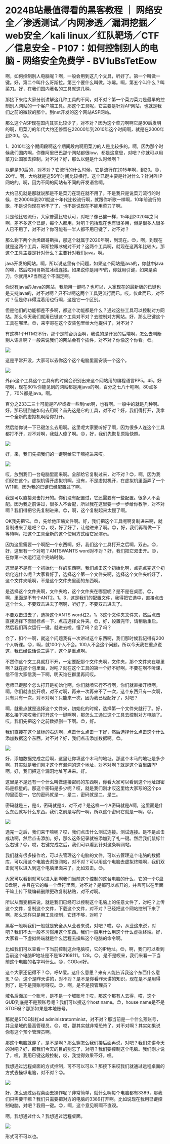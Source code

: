 # 2024B站最值得看的黑客教程 ｜ 网络安全／渗透测试／内网渗透／漏洞挖掘／web安全／kali linux／红队靶场／CTF／信息安全 - P107：如何控制别人的电脑 - 网络安全免费学 - BV1uBsTetEow

啊，如何控制别人电脑呢？啊，一般会用到这几个文具，听好了。第一个叫做一键。好，第二个叫什么哥斯拉。第三个要什么叫做。冰烯。啊，第五个叫什么？叫菜刀。好，在我们国内著名的工具就这几种。

那接下来给大家分别讲解这几种工具的不同，对不对？第一个菜刀菜刀是最早的控制别人网站的一个客户端工具。那这个工具呢，它主要是针对AP网站，也就是我们之前的微软的那个。到net开发的这个网站ASP网站。

那么这个ASP现在国内其实比较少了，对不对？因为这个菜刀啊啊它是80后发明的啊，用菜刀的年代大约还停留在22000年到2010年这个时间啊，就是在2000年到200。😊。

1、2010年这个期间段啊这个期间段内啊用菜刀的人是比较多的。啊，因为那个时候我们国内啊，你像阿里巴巴那个网站都很low，都是这意思，对吧？你就可以用菜刀让国家去控制，对不对？好，那么以健是什么时候啊？

以健是90后的，对不对？它流行的什么时候，它是流行在2015年啊，到20。😊，20年。啊，大约就是这56年时间比较横行。这个已键主要是针对什么？针对PHP网站的。啊，因为不同的网站有不同的开发语言啊。

大约已见就是那就说那是不是菜刀在现在就不用了。不是我只是说菜刀流行的时候，在2000年到201就这十年代比较流行啊，就跟你听歌一样啊，10年前流行的歌，不是说你现在听不了了，也不是说现在不能用菜刀了啊。

只是他比较流行，大家普遍比较认可，对吧？像已健一样，15年到2020年之间啊，差不多这个已键，每个人都用，对吧？包括现在也有很多用，但是很多人很多人已不用了，对不对？你可能有一半人都不用已键了，对不对？

那么剩下两个兵烯跟哥斯拉，那这个就属于2020年啊，到现在。😊，啊，到现在就是这两个工具，哥斯拉跟冰蝎对不对？这两个工具啊，就现在这两年比较火。那这个工具主要是针对什么？主要针对我们java。啊。

java开发的网站。啊，所以说这里有个问题，如果这个网站是java的，你就中java的嘛，然后哎用哥斯拉冰线连接。如果说你是用PP的，你就用引键，如果是菜刀，你就用AP当然这个不固定啊。

你说有java的Java的网站，我能用一键吗？也可以，人家现在的最新版的已键也是支持java的，对不对啊？只不过啊这两个工具更流行而已。哎，仅此而已，对不对？但是你非得混着用也行啊，这是它一个区别。

但是他们的功能都差不多啊，都这个功能都是什么？通过这些工具可以控制对方网站。那么今天我们就用已键这个工具对不对？去控制对方网站。好，那么已键这个工具在哪里。😊，来李哥在这个安装包里给大他提供了，对不对？

有这样1个HTM2不行，那个是前台页面啊，我说的是开发的后端啊，怎么去判断别人语言啊？一般来说我们的网站会有个插件，对不对？你像这个你看。😊。



![](img/3a6562214c142f18e86d17ba9dcd1427_1.png)

这是平常开没，大家可以去你这个这个电脑里面安装一个这个。

![](img/3a6562214c142f18e86d17ba9dcd1427_3.png)

外po这个工具这个工具有的时候会识别出来这个网站用的编程语言PP5。45。好吧啊，现在80%你能见到的网站都是用java的啊，百分之七八十吧啊，80点多了，70%都是java。啊。

百分之233二三十可能是PVP或者一些到net啊，也有啊。一般中的就是几种啊。好，那已键到底如何去用啊？首先这是它的工具，对不对？好，我们得打开，我拿一个全新的虚拟机啊给你打开。

然后给你说一下已键怎么去用啊。这里呢大家要听好了啊，因为很多人连这个工具都打不开，对不对啊，我就人傻了啊。😊，好，我们先恢复原始快照。



![](img/3a6562214c142f18e86d17ba9dcd1427_5.png)

好，来，我们先把我们的一键啊给它干嘛拖进来哎。

![](img/3a6562214c142f18e86d17ba9dcd1427_7.png)

哎，放到我们一台电脑里面来啊。全部给它复制过来，对不对？😊，啊，因为我们现在这个。虚拟机得开虚拟机啊，没有，不是虚拟机开，在虚拟机里面弄了一个W11嘛，因为我的已键已经配置过了啊。

我是可以直接双击打开的。你们没有配置过，它还需要有一些配置。很多人不会配。因为我之前讲过，很多人不会配，所以我在这里要一步一步给你教学，对不对啊？我们得把它先复制进来。😊，啊，这个复制起来太慢了啊。

OK我先把它。😊，先给他压缩文件啊。好，我们把这个工具呢啊复制进来啊，就复制进来了是吧？😊，哎，好了好了，让他进来了啊。😊，好，我们再稍做一下等待啊，把这个工具全新的这个使用方式给它家演示。

因为这里需要一个啊配一个东西啊。好，我们这个工具打开之后啊，双击。😊，好，这里有一个对吧？ANTSWANTS word对不对？好，我们把它双击开。😊，在你第一次运行这个完站时候。

这里是不是有一个初始化一样的东西啊，我们点击这个初始化啊，点完点完这个初始化选什么呢？大家看好了，选择这个第一个文件夹啊，选择这个文件夹听好了，这个文件夹哦啊，不是这个文件夹里面的东西啊。

是选择这个文件夹啊，文件夹哈，这个文件夹在哪里呢？是不是在桌面。😊，啊，里面是不有个ANT2。1。3，这是我们的配置文件，我得把它选中，直接点击这个什么，不要双击进去了啊啊，听好了，不要双击进去了。

不要双击进去了，选择这个ANTS word杠2。1。3这个文件夹文件夹，然后点击直接选择下面鼠标点一下，点击选择文件夹。😊，好，设置完毕，请稍后重启。然后我们再次运行一键。就进去啦。懂了吗？会了吗？

会了，扣个一啊，就这个问题我有一次讲过这个东西啊，我们那时候我记得有200个人听课。😊，啊，就100个人不会。100人不会这个问题。所以今天我在重点说这，我已经说话说三遍了，这个是重点啊。

不然你这个文工具就打不开，一定要配那个文件夹啊，文件夹，那个文件夹在哪里啊？就在那个包里面，对吧？就在这个工具的第一个好不好啊，不要在啊不听课，信不信大家信我一下啊，明天谁在群里再问哎。

老师已键那个怎么打开是初始化啊，你们就喷它行不行啊，你们就直接开喷啊，啊，你们就直接开喷，对不对啊，再来一次再来不了一次，这个东西只有一次啊，只有只有一次，对不对啊？只能来一次，因为我已经配好了，对吧？

啊，就重点就是选择这个文件夹，初始化的时候，选择第一个文件夹就行了。好，那么接下来哎我们打开这个一键啊啊，那怎么工通过这个工具去控制对方电脑了。哎，我们先把这个之前数据删一下啊。😊，好。

我们直接在这个鼠标的右边啊，点击什么点击一下好，然后选择什么点击这个什么添加数据这个东西，对不对？好，我们点击添加数据啊。😊。



![](img/3a6562214c142f18e86d17ba9dcd1427_9.png)

好，添加数据完成之后啊，这里让你填这个木马的地址。那这个木马的地址是多少啊，其实就是我们刚才这个有漏洞的这个地址，对不对啊？就是这个百里店PP啊，好，我们把这个漏洞地址写进来。好。

这里是不是还有一个什么叫做连接密码的东西啊，你看大家可以看到这个地址跟密码是标星的。那这个密码是多少呢？哎，就是我们刚才哎这里给大家写的这个po的里面是一，它的密码就是一，是二，密码就是二，是三。

密码就是三，是4，密码就是4，对不对？是这样一个A密码就是A啊，这里面是什么东西就写什么东西。我们之前是写的一啊，所以这个密码它就是一啊。😊。



![](img/3a6562214c142f18e86d17ba9dcd1427_11.png)

选完一之后，我们来干嘛呢？哎，我们点击什么测试连接。测试连接。是不是点击成功啊，然后点击添加。好，那么这条记录就被添加到了礼一键。然后我们鼠标什么右键？😊，哎，右键完成之后，我们可以看到针对这条啊网站。

我们就有很多操作哈，可以去管理这个电脑的文件，可以去管理这个电脑的数据库，可以用这个电脑去浏览网站，对不对？可以用这个电脑去虚拟终端啊，我们双击就可以进入到这个电脑里面来了。比如双击。😊。

大家可以看到就可以进入到啊我们当前这个控制的这台电脑的什么，它的一个C盘D盘啊，并且在它的每一个盘符里面，对不对？是都可以点开的，并且可以在里面干嘛上传下载编辑删除更改复制粘贴，对不对啊。

所以从而变相来说，就是我们已经可以控制这个电脑上的任意文件了，对吧？上传这个文件，复制这个文件，下载这个文件，对不对？已经把这个网站控制下来了啊，那么这样只是用工具控制，它还不够，对吧？

黑客一般啊我们一般就是安全从从业者来说，对吧？哎。😊，从业这来说，对吧？我们不太一般不习惯用这个东西。我们一般用什么用这个什么虚拟终端。好，大家看一下虚拟终端就是什么远程去操纵这个电脑的命令啊。

比如我们可以查看一下当前控制这台电脑哎，它的IP地址。😊，啊，我们可以看到当前这个电脑IP地址是不是192168111。128。😊，是不是哎来，我们来看一下当前这个电脑的名字叫什么。😊，GODad好。

这个大家还记得不？😊，呼M爱。这什么意思？来有人能告诉我这个东西什么意思？😡，这个是昨天讲的，对不对？是不是你看昨天讲的知识，现在是不是用得到了，是不是预账号呀哎。😊，啊，是不是预管理员？

域名后面加一个账号，是不是一个域账号？哎，那这个那有人去得，哎，这个GUD到底是不是预账号呢？我们可以搜这个host name。😊，house name是不是STOE呀？那那如果是本地账号。

那就是STOE斜杠ad administratorminist，对不对？那当前是一个什么预账号，并且是域的最高管理员。😊，哎，那其实就非常恐怖了，对不对啊？其实如果说你有这个预个管理员啊。

那这个电脑就穿了，是不是啊？那么穿怎么我们接后面再说，对吧？我们先讲今天的对吧？好，那我们今天的目的别忘了，对吧？我们要控制这个电脑。我们刚才说了，哎，我用已键这段控制，哎，我觉得效果不好。哎。

我想通过远程桌面的方式控制，可不可以可以？那接下来哎我们就通过远程桌面的方式去操纵电脑，对不对？😊。

![](img/3a6562214c142f18e86d17ba9dcd1427_13.png)

好，怎么通过远程桌面去操作呢？非常简单，就什么啊每个电脑都有3389，那我们只需要干嘛？我们只需要把对方的电脑的3389打开啊。比如说现在我用已键控制电脑，对吧？我用一键。😊，啊，这个意见啊啊不直观。

啊，我想通过什么？我想通过远程桌面。

![](img/3a6562214c142f18e86d17ba9dcd1427_15.png)

形式可不可以也。